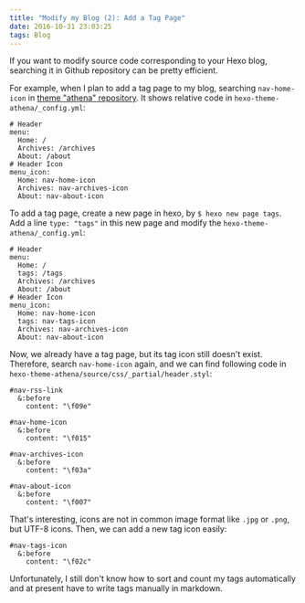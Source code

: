 ```yaml
---
title: "Modify my Blog (2): Add a Tag Page"
date: 2016-10-31 23:03:25
tags: Blog
---
```

If you want to modify source code corresponding to your Hexo blog, searching it in Github repository can be pretty efficient.

For example, when I plan to add a tag page to my blog, searching `nav-home-icon` in [theme "athena" repository](https://github.com/steven5538/hexo-theme-athena). It shows relative code in `hexo-theme-athena/_config.yml`:

<!--more-->

```
# Header
menu:
  Home: /
  Archives: /archives
  About: /about
# Header Icon
menu_icon:
  Home: nav-home-icon
  Archives: nav-archives-icon
  About: nav-about-icon
```
To add a tag page, create a new page in hexo, by `$ hexo new page tags`. Add a line `type: "tags"` in this new page and modify the `hexo-theme-athena/_config.yml`:
```
# Header
menu:
  Home: /
  tags: /tags
  Archives: /archives
  About: /about
# Header Icon
menu_icon:
  Home: nav-home-icon
  tags: nav-tags-icon
  Archives: nav-archives-icon
  About: nav-about-icon
```
Now, we already have a tag page, but its tag icon still doesn't exist. Therefore, search `nav-home-icon` again, and we can find following code in `hexo-theme-athena/source/css/_partial/header.styl`:
```
#nav-rss-link
  &:before
    content: "\f09e"

#nav-home-icon
  &:before
    content: "\f015"

#nav-archives-icon
  &:before
    content: "\f03a"

#nav-about-icon
  &:before
    content: "\f007"
```
That's interesting, icons are not in common image format like `.jpg` or `.png`, but UTF-8 icons. Then, we can add a new tag icon easily:
```
#nav-tags-icon
  &:before
    content: "\f02c"
```

Unfortunately, I still don't know how to sort and count my tags automatically and at present have to write tags manually in markdown.